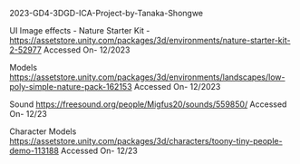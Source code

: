 2023-GD4-3DGD-ICA-Project-by-Tanaka-Shongwe

UI
Image effects - Nature Starter Kit - 
https://assetstore.unity.com/packages/3d/environments/nature-starter-kit-2-52977
Accessed On- 12/2023

Models
https://assetstore.unity.com/packages/3d/environments/landscapes/low-poly-simple-nature-pack-162153
Accessed On- 12/2023


Sound
https://freesound.org/people/Migfus20/sounds/559850/
Accessed On- 12/23

Character Models
https://assetstore.unity.com/packages/3d/characters/toony-tiny-people-demo-113188
Accessed On- 12/23 
